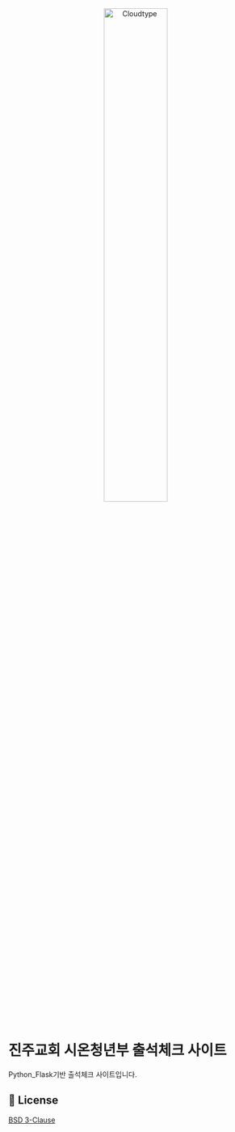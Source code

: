 <br/>
<br/>

<p align="center">
<img src="https://port-0-zion-flask-k19y2kljzuim4t.sel4.cloudtype.app/static/image/04.jpg" width="50%" alt="Cloudtype"/>
</p>

<br/>
<br/>

# 진주교회 시온청년부 출석체크 사이트

Python_Flask기반 출석체크 사이트입니다.



## 📄 License

[BSD 3-Clause](https://github.com/pallets/flask/blob/main/LICENSE.rst)

